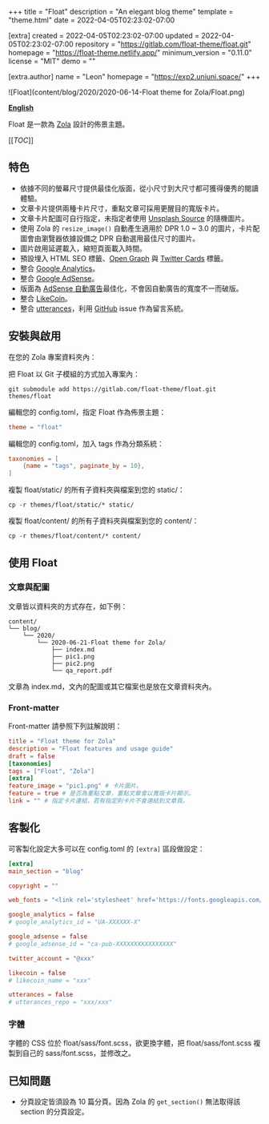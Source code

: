 
+++
title = "Float"
description = "An elegant blog theme"
template = "theme.html"
date = 2022-04-05T02:23:02-07:00

[extra]
created = 2022-04-05T02:23:02-07:00
updated = 2022-04-05T02:23:02-07:00
repository = "https://gitlab.com/float-theme/float.git"
homepage = "https://float-theme.netlify.app/"
minimum_version = "0.11.0"
license = "MIT"
demo = ""

[extra.author]
name = "Leon"
homepage = "https://exp2.uniuni.space/"
+++        

![Float](content/blog/2020/2020-06-14-Float theme for Zola/Float.png)

**[English](README.en.md)**

Float 是一款為 [Zola](https://www.getzola.org/) 設計的佈景主題。

[[_TOC_]]

## 特色

- 依據不同的螢幕尺寸提供最佳化版面，從小尺寸到大尺寸都可獲得優秀的閱讀體驗。
- 文章卡片提供兩種卡片尺寸，重點文章可採用更醒目的寬版卡片。
- 文章卡片配圖可自行指定，未指定者使用 [Unsplash Source](https://source.unsplash.com/) 的隨機圖片。
- 使用 Zola 的 `resize_image()` 自動產生適用於 DPR 1.0 ~ 3.0 的圖片，卡片配圖會由瀏覽器依據設備之 DPR 自動選用最佳尺寸的圖片。
- 圖片啟用延遲載入，縮短頁面載入時間。
- 預設埋入 HTML SEO 標籤、[Open Graph](https://ogp.me/) 與 [Twitter Cards](https://developer.twitter.com/en/docs/tweets/optimize-with-cards/overview/abouts-cards) 標籤。
- 整合 [Google Analytics](https://analytics.google.com/)。
- 整合 [Google AdSense](https://adsense.google.com/)。
- 版面為 [AdSense 自動廣告](https://support.google.com/adsense/answer/9261306)最佳化，不會因自動廣告的寬度不一而破版。
- 整合 [LikeCoin](https://like.co/)。
- 整合 [utterances](https://utteranc.es/)，利用 [GitHub](https://github.com/) issue 作為留言系統。

## 安裝與啟用

在您的 Zola 專案資料夾內：

把 Float 以 Git 子模組的方式加入專案內：
```shell
git submodule add https://gitlab.com/float-theme/float.git themes/float
```

編輯您的 config.toml，指定 Float 作為佈景主題：

```TOML
theme = "float"
```

編輯您的 config.toml，加入 tags 作為分類系統：

```TOML
taxonomies = [
    {name = "tags", paginate_by = 10},
]
```

複製 float/static/ 的所有子資料夾與檔案到您的 static/：

```shell
cp -r themes/float/static/* static/
```

複製 float/content/ 的所有子資料夾與檔案到您的 content/：

```shell
cp -r themes/float/content/* content/
```

## 使用 Float

### 文章與配圖

文章皆以資料夾的方式存在，如下例：

```
content/
└── blog/
    └── 2020/
        └── 2020-06-21-Float theme for Zola/
            ├── index.md
            ├── pic1.png
            ├── pic2.png
            └── qa_report.pdf
```

文章為 index.md，文內的配圖或其它檔案也是放在文章資料夾內。

### Front-matter

Front-matter 請參照下列註解說明：

```TOML
title = "Float theme for Zola"
description = "Float features and usage guide"
draft = false
[taxonomies]
tags = ["Float", "Zola"]
[extra]
feature_image = "pic1.png" # 卡片圖片。
feature = true # 是否為重點文章，重點文章會以寬版卡片顯示。
link = "" # 指定卡片連結，若有指定則卡片不會連結到文章頁。
```

## 客製化

可客製化設定大多可以在 config.toml 的 `[extra]` 區段做設定：

```TOML
[extra]
main_section = "blog"

copyright = ""

web_fonts = "<link rel='stylesheet' href='https://fonts.googleapis.com/css2?family=Noto+Serif+TC:wght@500;700&display=swap'>"

google_analytics = false
# google_analytics_id = "UA-XXXXXX-X"

google_adsense = false
# google_adsense_id = "ca-pub-XXXXXXXXXXXXXXXX"

twitter_account = "@xxx"

likecoin = false
# likecoin_name = "xxx"

utterances = false
# utterances_repo = "xxx/xxx"
```

### 字體

字體的 CSS 位於 float/sass/font.scss，欲更換字體，把 float/sass/font.scss 複製到自己的 sass/font.scss，並修改之。

## 已知問題

- 分頁設定皆須設為 10 篇分頁。因為 Zola 的 `get_section()` 無法取得該 section 的分頁設定。

        
